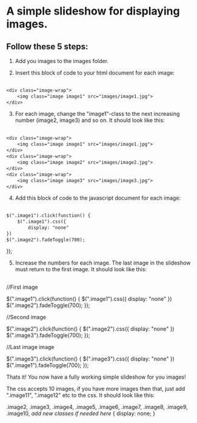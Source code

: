 # A simple slideshow for displaying images. 

## Follow these 5 steps: 

1) Add you images to the images folder.

2) Insert this block of code to your html document for each image:
##
    <div class="image-wrap">
        <img class="image image1" src="images/image1.jpg">
    </div>

3) For each image, change the "image1"-class to the next increasing number (image2, image3) and so on. It should look like this:

##
    <div class="image-wrap">
        <img class="image image1" src="images/image1.jpg">
    </div>
    <div class="image-wrap">
        <img class="image image2" src="images/image2.jpg">
    </div>
    <div class="image-wrap">
        <img class="image image3" src="images/image3.jpg">
    </div>


4) Add this block of code to the javascript document for each image: 
##
    $(".image1").click(function() {
    	$(".image1").css({
       	    display: "none"
    })
    $(".image2").fadeToggle(700);
});


5) Increase the numbers for each image. The last image in the slideshow must return to the first image. It should look like this:
##
//First image

$(".image1").click(function() {
    $(".image1").css({
        display: "none"
    })
    $(".image2").fadeToggle(700);
});

//Second image

$(".image2").click(function() {
    $(".image2").css({
        display: "none"
    })
    $(".image3").fadeToggle(700);
});

//Last image image

$(".image3").click(function() {
    $(".image3").css({
        display: "none"
    })
    $(".image1").fadeToggle(700);
});


Thats it! You now have a fully working simple slideshow for you images!


The css accepts 10 images, if you have more images then that, just add ".image11", ".image12" etc to the css. It should look like this: 


.image2, .image3, .image4, .image5, .image6, .image7, .image8, .image9, .image10, *add new classes if needed here* {
    display: none;
}
